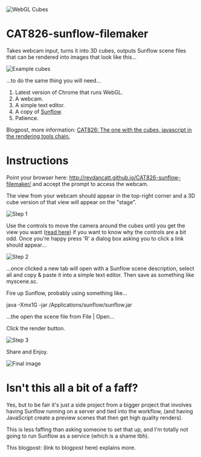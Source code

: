 ![WebGL Cubes](http://cattopus23.com/img/panel-CAT826.png)

CAT826-sunflow-filemaker
========================

Takes webcam input, turns it into 3D cubes, outputs Sunflow scene files that can be rendered into images that look like this...

![Example cubes](https://raw.github.com/revdancatt/CAT826-sunflow-filemaker/master/img/example.jpg)

...to do the same thing you will need...

1. Latest version of Chrome that runs WebGL.
2. A webcam.
3. A simple text editor.
4. A copy of [Sunflow](http://sunflow.sourceforge.net/).
5. Patience.

Blogpost, more information: [CAT826: The one with the cubes, javascript in the rendering tools chain.](http://revdancatt.com/2013/06/10/cat826-the-one-with-the-cubes-javascript-in-the-rendering-tools-chain)

Instructions
============

Point your browser here: http://revdancatt.github.io/CAT826-sunflow-filemaker/ and accept the prompt to access the webcam.

The view from your webcam should appear in the top-right corner and a 3D cube version of that view will appear on the "stage".

![Step 1](https://raw.github.com/revdancatt/CAT826-sunflow-filemaker/master/img/step1.jpg)

Use the controls to move the camera around the cubes until you get the view you want ([read here](http://revdancatt.com/2013/06/10/cat826-the-one-with-the-cubes-javascript-in-the-rendering-tools-chain/#weirdcontrols)) if you
want to know why the controls are a bit odd. Once you're happy press 'R' a dialog box asking you to click a link should appear...

![Step 2](https://raw.github.com/revdancatt/CAT826-sunflow-filemaker/master/img/step2.jpg)

...once clicked a new tab will open with a Sunflow scene description, select all and copy & paste it into a simple text
editor. Then save as something like myscene.sc.

Fire up Sunflow, probably using something like...

java -Xmx1G -jar /Applications/sunflow/sunflow.jar

...the open the scene file from File | Open...

Click the render button.

![Step 3](https://raw.github.com/revdancatt/CAT826-sunflow-filemaker/master/img/step3.jpg)

Share and Enjoy.

![Final image](https://raw.github.com/revdancatt/CAT826-sunflow-filemaker/master/img/final.jpg)

Isn't this all a bit of a faff?
===============================

Yes, but to be fair it's just a side project from a bigger project that involves having Sunflow running on
a server and tied into the workflow, (and having JavaScript create a preview scenes that then get high
quality renders).

This is less faffing than asking someone to set that up, and I'm totally not going to run
Sunflow as a service (which is a shame tbh).

This blogpost: (link to blogpost here) explains more.



